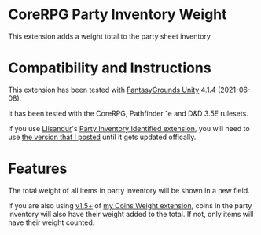 # CoreRPG Party Inventory Weight
This extension adds a weight total to the party sheet inventory

# Compatibility and Instructions
This extension has been tested with [FantasyGrounds Unity](https://www.fantasygrounds.com/home/FantasyGroundsUnity.php) 4.1.4 (2021-06-08).

It has been tested with the CoreRPG, Pathfinder 1e and D&D 3.5E rulesets.

If you use [Llisandur](https://www.fantasygrounds.com/forums/member.php?61628-Llisandur)'s [Party Inventory Identified extension](https://www.fantasygrounds.com/forums/showthread.php?40686-Extension-Party-Inventory-Identified), you will need to use [the version that I posted](https://www.fantasygrounds.com/forums/showthread.php?40686-Extension-Party-Inventory-Identified&p=606935&viewfull=1#post606935) until it gets updated offically.

# Features
The total weight of all items in party inventory will be shown in a new field.

If you are also using [v1.5+](https://github.com/bmos/FG-CoreRPG-Coins-Weight/releases) of [my Coins Weight extension](https://www.fantasygrounds.com/forums/showthread.php?67228-CoreRPG-Coins-Weight), coins in the party inventory will also have their weight added to the total. If not, only items will have their weight counted.

